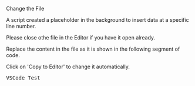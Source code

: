 Change the File

 
A script created a placeholder in the background to insert data at a specific line number.

Please close othe file in the Editor if you have it open already.



Replace the content in the file as it is shown in the following segment of code.


Click on 'Copy to Editor' to change it automatically.

<pre class="file" data-filename="some/Folder/For/test.txt" data-target="insert" data-marker="##PLACEHOLDER##">
VSCode Test</pre>

